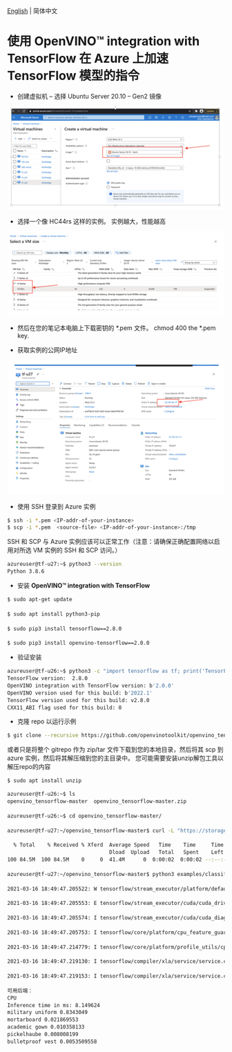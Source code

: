 [English](./Azure_instructions.md) | 简体中文

# 使用 **OpenVINO™ integration with TensorFlow** 在 Azure 上加速 TensorFlow 模型的指令

-	创建虚拟机 – 选择 Ubuntu Server 20.10 – Gen2 镜像

<p align="center">
 <img src="images/Azure_image_1.png">
</p>

-	选择一个像 HC44rs 这样的实例。 实例越大，性能越高 

<p align="center">
<img src="images/Azure_image_2.png">
 </p>

-	然后在您的笔记本电脑上下载密钥的 *.pem 文件。 
chmod 400 the *.pem key.  

-	获取实例的公网IP地址 

<p align="center">
<img src="images/Azure_image_3.png">
</p>

-	使用 SSH 登录到 Azure 实例  
  ```bash
  $ ssh -i *.pem <IP-addr-of-your-instance>  
  $ scp -i *.pem  <source-file> <IP-addr-of-your-instance>:/tmp
  ```

  SSH 和 SCP 与 Azure 实例应该可以正常工作（注意：请确保正确配置网络以启用对所选 VM 实例的 SSH 和 SCP 访问。）
  ```bash
  azureuser@tf-u27:~$ python3 --version
  Python 3.8.6
  ```
- 安装 **OpenVINO™ integration with TensorFlow**
```bash
$ sudo apt-get update

$ sudo apt install python3-pip 

$ sudo pip3 install tensorflow==2.8.0

$ sudo pip3 install openvino-tensorflow==2.0.0
```

- 验证安装
```bash
azureuser@tf-u26:~$ python3 -c "import tensorflow as tf; print('TensorFlow version: ',tf.__version__); import openvino_tensorflow; print(openvino_tensorflow.__version__)" 
TensorFlow version:  2.8.0
OpenVINO integration with TensorFlow version: b'2.0.0'
OpenVINO version used for this build: b'2022.1'
TensorFlow version used for this build: v2.8.0
CXX11_ABI flag used for this build: 0
```


- 克隆 repo 以运行示例
```bash
$ git clone --recursive https://github.com/openvinotoolkit/openvino_tensorflow.git
```

或者只是将整个 gitrepo 作为 zip/tar 文件下载到您的本地目录，然后将其 scp 到 azure 实例，然后将其解压缩到您的主目录中。
您可能需要安装unzip解包工具以解压repo的内容
```bash
$ sudo apt install unzip  
```
```bash
azureuser@tf-u26:~$ ls
openvino_tensorflow-master  openvino_tensorflow-master.zip

azureuser@tf-u26:~$ cd openvino_tensorflow-master/

azureuser@tf-u27:~/openvino_tensorflow-master$ curl -L "https://storage.googleapis.com/download.tensorflow.org/models/inception_v3_2016_08_28_frozen.pb.tar.gz" | tar -C ./examples/data -xz

  % Total    % Received % Xferd  Average Speed   Time    Time     Time  Current
                                 Dload  Upload   Total   Spent    Left  Speed
100 84.5M  100 84.5M    0     0  41.4M      0  0:00:02  0:00:02 --:--:-- 41.4M

azureuser@tf-u27:~/openvino_tensorflow-master$ python3 examples/classification_sample.py 

2021-03-16 18:49:47.205522: W tensorflow/stream_executor/platform/default/dso_loader.cc:55] Could not load dynamic library 'libcuda.so.1'; dlerror: libcuda.so.1: cannot open shared object file: No such file or directory

2021-03-16 18:49:47.205553: E tensorflow/stream_executor/cuda/cuda_driver.cc:313] failed call to cuInit: UNKNOWN ERROR (303)

2021-03-16 18:49:47.205574: I tensorflow/stream_executor/cuda/cuda_diagnostics.cc:156] kernel driver does not appear to be running on this host (tf-u27): /proc/driver/nvidia/version does not exist

2021-03-16 18:49:47.205753: I tensorflow/core/platform/cpu_feature_guard.cc:143] Your CPU supports instructions that this TensorFlow binary was not compiled to use: AVX2 AVX512F FMA

2021-03-16 18:49:47.214779: I tensorflow/core/platform/profile_utils/cpu_utils.cc:102] CPU Frequency: 2693670000 Hz

2021-03-16 18:49:47.219130: I tensorflow/compiler/xla/service/service.cc:168] XLA service 0x7f881c000b60 initialized for platform Host (this does not guarantee that XLA will be used). Devices:

2021-03-16 18:49:47.219153: I tensorflow/compiler/xla/service/service.cc:176]   StreamExecutor device (0): Host, Default Version

可用后端：
CPU  
Inference time in ms: 8.149624  
military uniform 0.8343049  
mortarboard 0.021869553  
academic gown 0.010358133  
pickelhaube 0.008008199  
bulletproof vest 0.0053509558  
```

